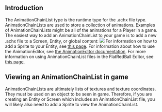 ## Introduction

The AnimationChainList type is the runtime type for the .achx file type. AnimationChainLists are used to store a collection of animations. Examples of AnimationChainLists might be all of the animations for a Player in a game. The easiest way to add an AnimationChainList to your game is to add a new .achx file to a Screen, Entity, or global content: [![](/wp-content/uploads/2016/01/20_16_19_33.gif)](/wp-content/uploads/2016/01/20_16_19_33.gif) For information on how to add a Sprite to your Entity, see [this page](/documentation/tutorials/glue-tutorials/adding-objects-to-entities.md "Glue:Tutorials:Adding objects to Entities"). For information about how to use the AnimationEditor, see [the AnimationEditor documentation](/documentation/tools/glue-gluevault-component-pages-animationeditor-plugin.md). For more information on using AnimationChainList files in the FlatRedBall Editor, see [this page](/documentation/tutorials/glue-tutorials/using-animation-chains.md "Glue:Tutorials:Using Animation Chains").

## Viewing an AnimationChainList in game

AnimationChainLists are ultimately lists of textures and texture coordinates. They must be used on an object to be seen in game. Therefore, if you are creating an Entity or Screen which includes an AnimationChainList file, you will likely also need to add a Sprite to view the AnimationChainList.  

